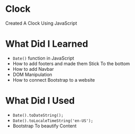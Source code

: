 # Clock
Created A Clock Using JavaScript

# What Did I Learned
<ul>
  <li><code>Date()</code> function in JavaScript</li>
  <li>How to add footers and made them Stick To the bottom</li>
  <li>How to add Navbar</li>
  <li>DOM Manipulation</li>
  <li>How to connect Bootstrap to a website</li>
 </ul>
 
# What Did I Used
<ul>
  <li><code>Date().toDateString();</code></li>
  <li><code>Date().toLocaleTimeString('en-US');</code></li>
  <li>Bootstrap To beautify Content</li>
</ul>
